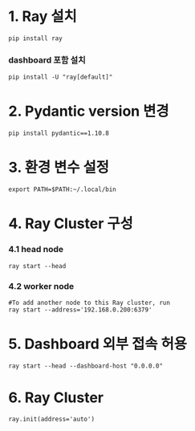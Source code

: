 # 1. Ray 설치

    pip install ray

### dashboard 포함 설치

    pip install -U "ray[default]"

# 2. Pydantic version 변경

    pip install pydantic==1.10.8

# 3. 환경 변수 설정

    export PATH=$PATH:~/.local/bin

# 4. Ray Cluster 구성

### 4.1 head node

    ray start --head

### 4.2 worker node

    #To add another node to this Ray cluster, run
    ray start --address='192.168.0.200:6379'
    
# 5. Dashboard 외부 접속 허용

    ray start --head --dashboard-host "0.0.0.0"

# 6. Ray Cluster

    ray.init(address='auto')

